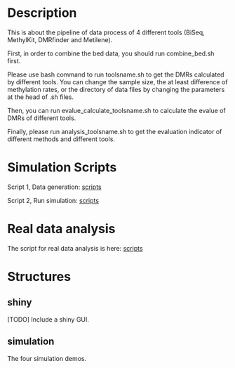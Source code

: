 # Description

This is about the pipeline of data process of 4 different tools (BiSeq, MethylKit, DMRfinder and Metilene).

First, in order to combine the bed data, you should run combine_bed.sh first.

Please use bash command to run toolsname.sh to get the DMRs calculated by different tools.
You can change the sample size, the at least difference of methylation rates, or the directory of data files by changing the parameters at the head of .sh files.

Then, you can run evalue_calculate_toolsname.sh to calculate the evalue of DMRs of different tools.

Finally, please run analysis_toolsname.sh to get the evaluation indicator of different methods and different tools.

# Simulation Scripts

Script 1, Data generation: [scripts](./simulation/scripts/simulation.sh)

Script 2, Run simulation: [scripts](./simulation/scripts/run_simulation.sh)

# Real data analysis

The script for real data analysis is here: [scripts](./simulation/tools/CRL.5mC.e.value.sh)

# Structures

## shiny

[TODO] Include a shiny GUI.


## simulation

The four simulation demos.
